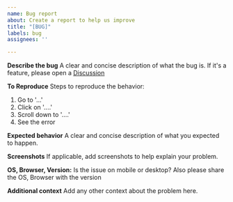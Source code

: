 ```yaml
---
name: Bug report
about: Create a report to help us improve
title: "[BUG]"
labels: bug
assignees: ''

---
```


**Describe the bug**
A clear and concise description of what the bug is.
If it's a feature, please open a [Discussion](https://github.com/CivicDataLab/opub-mono/discussions) 

**To Reproduce**
Steps to reproduce the behavior:
1. Go to '...'
2. Click on '....'
3. Scroll down to '....'
4. See the error

**Expected behavior**
A clear and concise description of what you expected to happen.

**Screenshots**
If applicable, add screenshots to help explain your problem.

**OS, Browser, Version:**
Is the issue on mobile or desktop? Also please share the OS, Browser with the version

**Additional context**
Add any other context about the problem here.
